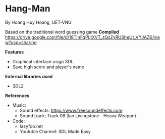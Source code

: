 # Hang-Man
By Hoang Huy Hoang, UET-VNU

Based on the traditional word guessing game
**Compiled**
https://drive.google.com/file/d/18TInFqPLtXVT_zQsZyRUSheUt_VYJAZ6/view?usp=sharing

**Features**
- Graphical interface usign SDL
- Save high score and player's name

**External libraries used**
- SDL2

**References**
- Music:
	+ Sound effects: https://www.freesoundeffects.com
	+ Sound track: Track 06 (Ian Livingstone - Heavy Weapon)
- Code:
	+ lazyfoo.net
	+ Youtuble Channel: SDL Made Easy



